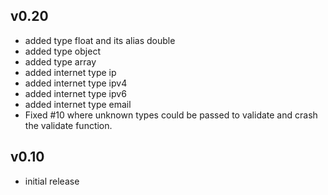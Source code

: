 ## v0.20

* added type float and its alias double
* added type object 
* added type array 
* added internet type ip
* added internet type ipv4
* added internet type ipv6
* added internet type email
* Fixed #10 where unknown types could be passed to validate and crash the validate function.

## v0.10

* initial release
